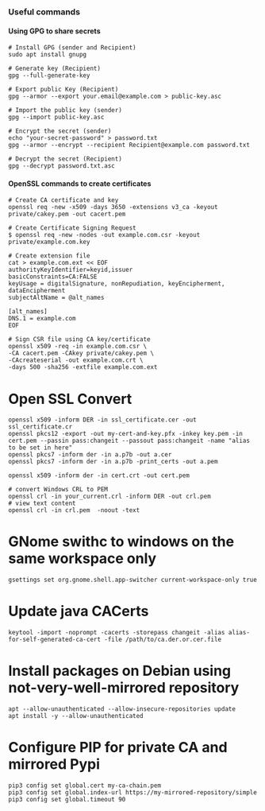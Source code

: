 ### Useful commands

#### Using GPG to share secrets
```
# Install GPG (sender and Recipient) 
sudo apt install gnupg 
 
# Generate key (Recipient) 
gpg --full-generate-key 
 
# Export public Key (Recipient) 
gpg --armor --export your.email@example.com > public-key.asc 

# Import the public key (sender) 
gpg --import public-key.asc 

# Encrypt the secret (sender) 
echo "your-secret-password" > password.txt 
gpg --armor --encrypt --recipient Recipient@example.com password.txt 

# Decrypt the secret (Recipient) 
gpg --decrypt password.txt.asc
```

#### OpenSSL commands to create certificates
    # Create CA certificate and key
    openssl req -new -x509 -days 3650 -extensions v3_ca -keyout private/cakey.pem -out cacert.pem
    
    # Create Certificate Signing Request
    $ openssl req -new -nodes -out example.com.csr -keyout private/example.com.key
    
    # Create extension file
    cat > example.com.ext << EOF
    authorityKeyIdentifier=keyid,issuer
    basicConstraints=CA:FALSE
    keyUsage = digitalSignature, nonRepudiation, keyEncipherment, dataEncipherment
    subjectAltName = @alt_names

    [alt_names]
    DNS.1 = example.com
    EOF
    
    # Sign CSR file using CA key/certificate
    openssl x509 -req -in example.com.csr \
    -CA cacert.pem -CAkey private/cakey.pem \
    -CAcreateserial -out example.com.crt \
    -days 500 -sha256 -extfile example.com.ext
    
# Open SSL Convert
    openssl x509 -inform DER -in ssl_certificate.cer -out ssl_certificate.cr
    openssl pkcs12 -export -out my-cert-and-key.pfx -inkey key.pem -in cert.pem --passin pass:changeit --passout pass:changeit -name "alias to be set in here"
    openssl pkcs7 -inform der -in a.p7b -out a.cer
    openssl pkcs7 -inform der -in a.p7b -print_certs -out a.pem
    
    openssl x509 -inform der -in cert.crt -out cert.pem
    
    # convert Windows CRL to PEM
    openssl crl -in your_current.crl -inform DER -out crl.pem
    # view text content
    openssl crl -in crl.pem  -noout -text
    

# GNome swithc to windows on the same workspace only
    gsettings set org.gnome.shell.app-switcher current-workspace-only true


# Update java CACerts
    keytool -import -noprompt -cacerts -storepass changeit -alias alias-for-self-generated-ca-cert -file /path/to/ca.der.or.cer.file

# Install packages on Debian using not-very-well-mirrored repository
    apt --allow-unauthenticated --allow-insecure-repositories update 
    apt install -y --allow-unauthenticated
# Configure PIP for private CA and mirrored Pypi
    pip3 config set global.cert my-ca-chain.pem 
    pip3 config set global.index-url https://my-mirrored-repository/simple 
    pip3 config set global.timeout 90 
